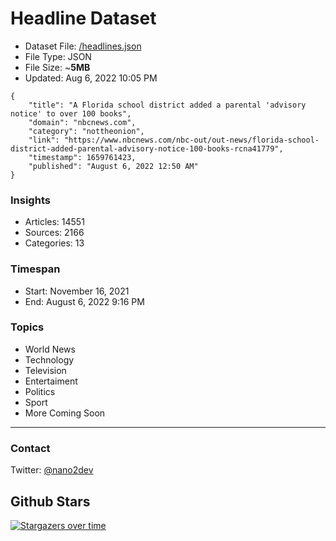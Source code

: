 # Headline Dataset

- Dataset File: [/headlines.json](https://raw.githubusercontent.com/fwd/news/master/headlines.json) 
- File Type: JSON
- File Size: ~**5MB**
- Updated: Aug 6, 2022 10:05 PM

```
{
    "title": "A Florida school district added a parental 'advisory notice' to over 100 books",
    "domain": "nbcnews.com",
    "category": "nottheonion",
    "link": "https://www.nbcnews.com/nbc-out/out-news/florida-school-district-added-parental-advisory-notice-100-books-rcna41779",
    "timestamp": 1659761423,
    "published": "August 6, 2022 12:50 AM"
}
```

### Insights

- Articles: 14551
- Sources: 2166
- Categories: 13

### Timespan

- Start: November 16, 2021
- End: August 6, 2022 9:16 PM

### Topics

- World News
- Technology
- Television
- Entertaiment
- Politics
- Sport
- More Coming Soon

---

### Contact 

Twitter: [@nano2dev](https://twitter.com/nano2dev)

## Github Stars

[![Stargazers over time](https://starchart.cc/fwd/news.svg)](https://starchart.cc/fwd/news)
	